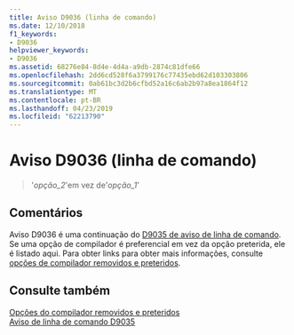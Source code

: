 ```yaml
---
title: Aviso D9036 (linha de comando)
ms.date: 12/10/2018
f1_keywords:
- D9036
helpviewer_keywords:
- D9036
ms.assetid: 68276e84-8d4e-4d4a-a9db-2874c81dfe66
ms.openlocfilehash: 2dd6cd528f6a3799176c77435ebd62d103303806
ms.sourcegitcommit: 0ab61bc3d2b6cfbd52a16c6ab2b97a8ea1864f12
ms.translationtype: MT
ms.contentlocale: pt-BR
ms.lasthandoff: 04/23/2019
ms.locfileid: "62213790"
---
```

# <a name="command-line-warning-d9036"></a>Aviso D9036 (linha de comando)

> '*opção\_2*'em vez de'*opção\_1*'

## <a name="remarks"></a>Comentários

Aviso D9036 é uma continuação do [D9035 de aviso de linha de comando](../../error-messages/tool-errors/command-line-warning-d9035.md). Se uma opção de compilador é preferencial em vez da opção preterida, ele é listado aqui. Para obter links para obter mais informações, consulte [opções de compilador removidos e preteridos](../../build/reference/compiler-options-listed-by-category.md#deprecated-and-removed-compiler-options).

## <a name="see-also"></a>Consulte também

[Opções do compilador removidos e preteridos](../../build/reference/compiler-options-listed-by-category.md#deprecated-and-removed-compiler-options)<br/>
[Aviso de linha de comando D9035](command-line-warning-d9035.md)